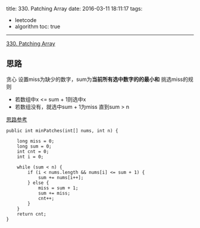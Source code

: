 title: 330. Patching Array
date: 2016-03-11 18:11:17
tags:
- leetcode
- algorithm
toc: true
---

[330. Patching Array](https://leetcode.com/problems/patching-array/)

## 思路
贪心
设置miss为缺少的数字，sum为**当前所有选中数字的的最小和**
挑选miss的规则

- 若数组中x <= sum + 1则选中x
- 若数组没有，就选中sum + 1为miss
直到sum > n

[思路参考](https://leetcode.com/discuss/82822/solution-explanation)

```
public int minPatches(int[] nums, int n) {

	long miss = 0;
	long sum = 0;
	int cnt = 0;
	int i = 0;

	while (sum < n) {
		if (i < nums.length && nums[i] <= sum + 1) {
			sum += nums[i++];
		} else {
			miss = sum + 1;
			sum += miss;
			cnt++;
		}
	}
	return cnt;
}
```











